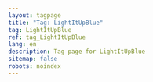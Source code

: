 ```yaml
---
layout: tagpage
title: "Tag: LightItUpBlue"
tag: LightItUpBlue
ref: tag_LightItUpBlue
lang: en
description: Tag page for LightItUpBlue
sitemap: false
robots: noindex
---
```

